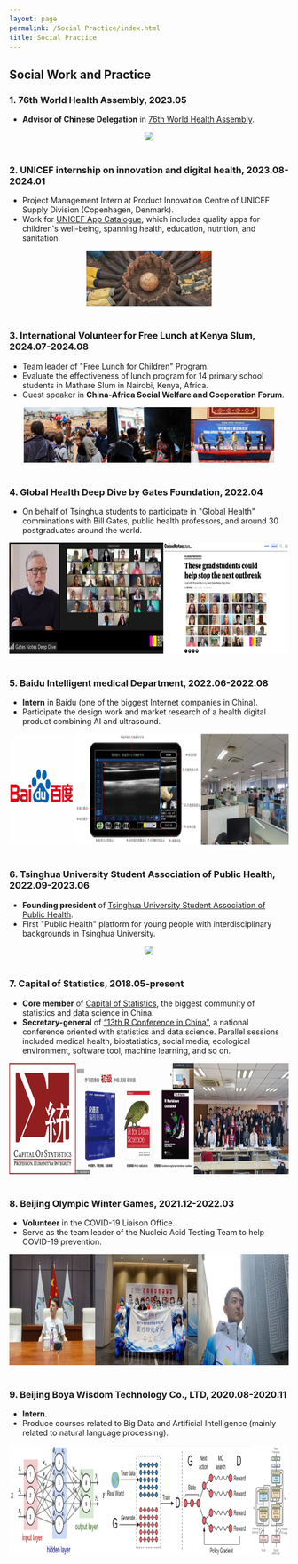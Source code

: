 ```yaml
---
layout: page
permalink: /Social Practice/index.html
title: Social Practice
---
```


## Social Work and Practice
 
### 1. 76th World Health Assembly, 2023.05
- **Advisor of Chinese Delegation** in [76th World Health Assembly](https://www.who.int/about/governance/world-health-assembly/seventy-sixth-world-health-assembly). 
<div align=center>
<img src="/images/WHA0.png"  height="200">
</div>
<br>

### 2. UNICEF internship on innovation and digital health, 2023.08-2024.01
- Project Management Intern at Product Innovation Centre of UNICEF Supply Division (Copenhagen, Denmark).
- Work for [UNICEF App Catalogue](https://www.unicef.org/appcatalogue/), which includes quality apps for children's well-being, spanning health, education, nutrition, and sanitation.
<div align=center>
<img src="/images/unicef.jpg" height=100>
</div>
<br>

### 3. International Volunteer for Free Lunch at Kenya Slum, 2024.07-2024.08
- Team leader of "Free Lunch for Children" Program.
- Evaluate the effectiveness of lunch program for 14 primary school students in Mathare Slum in Nairobi, Kenya, Africa.
- Guest speaker in **China-Africa Social Welfare and Cooperation Forum**.
<div align=center>
<img src="/images/Africa.png" height=100>
</div>
<br>

### 4. Global Health Deep Dive by Gates Foundation, 2022.04
- On behalf of Tsinghua students to participate in "Global Health" comminations with Bill Gates, public health professors, and around 30 postgraduates around the world.
<div align=center>
<img src="/images/Gates.png"  height="200">
</div>
<br>

### 5. Baidu Intelligent medical Department, 2022.06-2022.08
- **Intern** in Baidu (one of the biggest Internet companies in China).
- Participate the design work and market research of a health digital product combining AI and ultrasound.
<div align=center>
<img src="/images/baidu.png"  height="200">
</div>
<br>

### 6. Tsinghua University Student Association of Public Health, 2022.09-2023.06
- **Founding president** of [Tsinghua University Student Association of Public Health](https://mp.weixin.qq.com/s/BozdTm2_fw8OK4m6T4Hkyw).
- First "Public Health" platform for young people with interdisciplinary backgrounds in Tsinghua University.
<div align=center>
<img src="/images/association_final.png"  height="200">
</div>
<br>

### 7. Capital of Statistics, 2018.05-present
- **Core member** of [Capital of Statistics](https://cosx.org/), the biggest community of statistics and data science in China.
- **Secretary-general** of [“13th R Conference in China”](https://mp.weixin.qq.com/s/JgVI25RmlWL0qYhHWc9bfw), a national conference oriented with statistics and data science. Parallel sessions included medical health, biostatistics, social media, ecological environment, software tool, machine learning, and so on.
<div align=center>
<img src="/images/cos.png"  height="200">
</div>
<br>

### 8. Beijing Olympic Winter Games, 2021.12-2022.03
- **Volunteer** in the COVID-19 Liaison Office.
- Serve as the team leader of the Nucleic Acid Testing Team to help COVID-19 prevention.
<div align=center>
<img src="/images/winter.png"  height="200">
</div>
<br>

### 9. Beijing Boya Wisdom Technology Co., LTD, 2020.08-2020.11
- **Intern**.
- Produce courses related to Big Data and Artificial Intelligence (mainly related to natural language processing).
<div align=center>
<img src="/images/shixi.png"  height="200">
</div>
<br>

